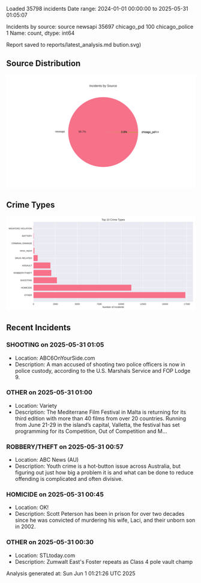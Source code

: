 
Loaded 35798 incidents
Date range: 2024-01-01 00:00:00 to 2025-05-31 01:05:07

Incidents by source:
source
newsapi           35697
chicago_pd          100
chicago_police        1
Name: count, dtype: int64

Report saved to reports/latest_analysis.md
bution.svg)

## Source Distribution
![Source Distribution](images/source_distribution.svg)

## Crime Types
![Crime Types](images/crime_types.svg)

## Recent Incidents

### SHOOTING on 2025-05-31 01:05
- Location: ABC6OnYourSide.com
- Description: A man accused of shooting two police officers is now in police custody, according to the U.S. Marshals Service and FOP Lodge 9.


### OTHER on 2025-05-31 01:00
- Location: Variety
- Description: The Mediterrane Film Festival in Malta is returning for its third edition with more than 40 films from over 20 countries. Running from June 21-29 in the island’s capital, Valletta, the festival has set programming for its Competition, Out of Competition and M…


### ROBBERY/THEFT on 2025-05-31 00:57
- Location: ABC News (AU)
- Description: Youth crime is a hot-button issue across Australia, but figuring out just how big a problem it is and what can be done to reduce offending is complicated and often divisive.


### HOMICIDE on 2025-05-31 00:45
- Location: OK!
- Description: Scott Peterson has been in prison for over two decades since he was convicted of murdering his wife, Laci, and their unborn son in 2002.


### OTHER on 2025-05-31 00:30
- Location: STLtoday.com
- Description: Zumwalt East's Foster repeats as Class 4 pole vault champ

Analysis generated at: Sun Jun  1 01:21:26 UTC 2025
